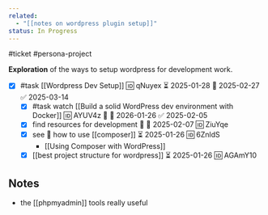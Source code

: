 ```yaml
---
related:
  - "[[notes on wordpress plugin setup]]"
status: In Progress
---
```

#ticket #persona-project 

**Exploration** of the ways to setup wordpress for development work.

- [x] #task [[Wordpress Dev Setup]] 🆔 qNuyex ⏳ 2025-01-28 📅 2025-02-27 ✅ 2025-03-14
	- [x] #task watch [[Build a solid WordPress dev environment with Docker]] 🆔 AYUV4z 🔼 📅 2026-01-26 ✅ 2025-02-05
	- [x] find resources for development 🔼 📅 2025-02-07 🆔 ZiuYqe
	- [x] see 👀 how to use [[composer]] ⏳ 2025-01-26 🆔 6ZnldS
		- [[Using Composer with WordPress]]
	- [x] [[best project structure for wordpress]] ⏳ 2025-01-26 🆔 AGAmY10

## Notes
- the [[phpmyadmin]] tools really useful

